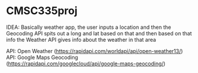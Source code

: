 # CMSC335proj



IDEA: Basically weather app, the user inputs a location and then the Geocoding API spits out a long and lat based on that and then based on that info the Weather API gives info about the weather in that area 


API: Open Weather (https://rapidapi.com/worldapi/api/open-weather13/)
API: Google Maps Geocoding (https://rapidapi.com/googlecloud/api/google-maps-geocoding/)


